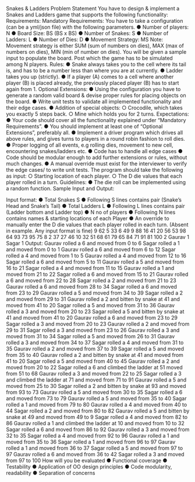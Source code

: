 Snakes & Ladders 
Problem Statement 
You have to design & implement a Snakes and Ladders game that supports the following functionality: 
Requirements: 
Mandatory Requirements: 
You have to take a configuration (can be a yml/json file) with the following parameters. 
● Number of players: N 
● Board Size: BS (BS x BS) 
● Number of Snakes: S 
● Number of Ladders: L 
● Number of Dies: D 
● Movement Strategy: MS 
Note: Movement strategy is either SUM (sum of numbers on dies), MAX (max of numbers on dies), MIN (min of number on dies). 
You will be given a sample input to populate the board. Post which the game has to be simulated among N players. 
Rules: 
● Snake always takes you to the cell where its tail is, and has to be a number less than where you are at currently. 
● Ladder takes you up (strictly). 
● If a player (A) comes to a cell where another player (B) is placed already, the previously placed player (B) has to start again from 1. 
Optional Extensions: 
● Using the configuration you have to generate a random valid board & devise proper rules for placing objects on the board. 
● Write unit tests to validate all implemented functionality and their edge cases. 
● Addition of special objects: 
○ Crocodile, which takes you exactly 5 steps back. 
○ Mine which holds you for 2 turns. 
Expectations: 
● Your code should cover all the functionality explained under “Mandatory Requirements”. ● You should implement at least one of “Optional Extensions”, preferably all.
● Implement a driver program which drives all above rules, and gives turns to players in a round robin fashion to roll dies. 
● Proper logging of all events, e.g rolling dies, movement to new cell, encountering snakes/ladders etc. 
● Code has to handle all edge cases 
● Code should be modular enough to add further extensions or rules, without much changes. 
● A manual override must exist for the interviewer to verify the edge cases/ to write unit tests. The program should take the following as input: 
○ Starting location of each player. 
○ The D die values that each player rolled in a turn. 
Guidelines: 
● The die roll can be implemented using a random function. 
Sample Input and Output: 

Input format: 
● Total Snakes S 
● Following S lines contains pair (Snake’s Head and Snake’s Tail)
● Total Ladders L 
● Following L lines contains pair (Ladder bottom and Ladder top) 
● N no of players 
● Following N lines contains names & starting locations of each Player ● An override to manually enter the D die values that each player rolled in each turn. (Absent in example. Any input format is fine) 
9 
62 5 
33 6 
49 9 
88 16 
41 20 
56 53 
98 64 
93 73 
95 75 
8 
2 37 
27 46 
10 32 
51 68 
61 79 
65 84 
71 91 
81 100 
2 
Gaurav 1 
Sagar 1 
Output: 
Gaurav rolled a 6 and moved from 0 to 6 
Sagar rolled a 1 and moved from 0 to 1 
Gaurav rolled a 6 and moved from 6 to 12 
Sagar rolled a 4 and moved from 1 to 5 
Gaurav rolled a 4 and moved from 12 to 16 
Sagar rolled a 6 and moved from 5 to 11 
Gaurav rolled a 5 and moved from 16 to 21 
Sagar rolled a 4 and moved from 11 to 15 
Gaurav rolled a 1 and moved from 21 to 22
Sagar rolled a 6 and moved from 15 to 21 
Gaurav rolled a 6 and moved from 22 to 28 
Sagar rolled a 2 and moved from 21 to 23 
Gaurav rolled a 6 and moved from 28 to 34 
Sagar rolled a 6 and moved from 23 to 29 
Gaurav rolled a 5 and moved from 34 to 39 
Sagar rolled a 2 and moved from 29 to 31 
Gaurav rolled a 2 and bitten by snake at 41 and moved from 41 to 20 Sagar rolled a 5 and moved from 31 to 36 
Gaurav rolled a 3 and moved from 20 to 23 
Sagar rolled a 5 and bitten by snake at 41 and moved from 41 to 20 Gaurav rolled a 6 and moved from 23 to 29 
Sagar rolled a 3 and moved from 20 to 23 
Gaurav rolled a 2 and moved from 29 to 31 
Sagar rolled a 3 and moved from 23 to 26 
Gaurav rolled a 3 and moved from 31 to 34 
Sagar rolled a 5 and moved from 26 to 31 
Gaurav rolled a 3 and moved from 34 to 37 
Sagar rolled a 4 and moved from 31 to 35 
Gaurav rolled a 2 and moved from 37 to 39 
Sagar rolled a 5 and moved from 35 to 40 
Gaurav rolled a 2 and bitten by snake at 41 and moved from 41 to 20 Sagar rolled a 5 and moved from 40 to 45 
Gaurav rolled a 2 and moved from 20 to 22 
Sagar rolled a 6 and climbed the ladder at 51 moved from 51 to 68 Gaurav rolled a 3 and moved from 22 to 25 
Sagar rolled a 3 and climbed the ladder at 71 and moved from 71 to 91 Gaurav rolled a 5 and moved from 25 to 30 
Sagar rolled a 2 and bitten by snake at 93 and moved from 93 to 73 Gaurav rolled a 5 and moved from 30 to 35 
Sagar rolled a 6 and moved from 73 to 79 
Gaurav rolled a 5 and moved from 35 to 40 
Sagar rolled a 1 and moved from 79 to 80 
Gaurav rolled a 4 and moved from 40 to 44 
Sagar rolled a 2 and moved from 80 to 82 
Gaurav rolled a 5 and bitten by snake at 49 and moved from 49 to 9 Sagar rolled a 4 and moved from 82 to 86 
Gaurav rolled a 1 and climbed the ladder at 10 and moved from 10 to 32 Sagar rolled a 6 and moved from 86 to 92 
Gaurav rolled a 3 and moved from 32 to 35
Sagar rolled a 4 and moved from 92 to 96 Gaurav rolled a 1 and moved from 35 to 36 Sagar rolled a 1 and moved from 96 to 97 Gaurav rolled a 1 and moved from 36 to 37 Sagar rolled a 5 and moved from 97 to 97 Gaurav rolled a 6 and moved from 36 to 42 
Sagar rolled a 3 and moved from 97 to 100
How will you be evaluated 
● Functional coverage 
● Testability 
● Application of OO design principles 
● Code modularity, readability 
● Separation of concerns
